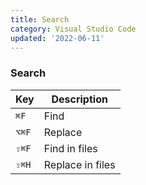 ```yaml
---
title: Search
category: Visual Studio Code
updated: '2022-06-11'
---
```


### Search

| Key   | Description      |
| ----- | ---------------- |
| `⌘F`  | Find             |
| `⌥⌘F` | Replace          |
| `⇧⌘F` | Find in files    |
| `⇧⌘H` | Replace in files |

